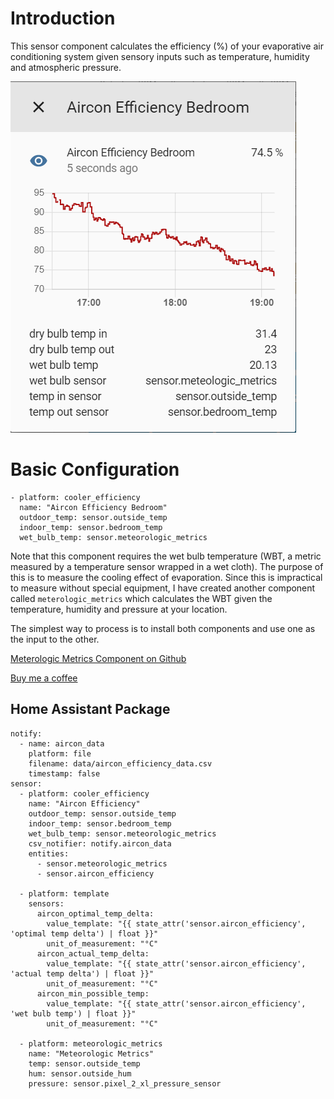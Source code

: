# Introduction
This sensor component calculates the efficiency (%) of your evaporative air conditioning system given sensory inputs such as temperature, humidity and atmospheric pressure.


![Entity Attributes](entity.png)

# Basic Configuration

```
- platform: cooler_efficiency
  name: "Aircon Efficiency Bedroom"
  outdoor_temp: sensor.outside_temp
  indoor_temp: sensor.bedroom_temp
  wet_bulb_temp: sensor.meteorologic_metrics
```

Note that this component requires the wet bulb temperature (WBT, a metric measured by a temperature sensor wrapped in a wet cloth). The purpose of this is to measure the cooling effect of evaporation. Since this is impractical to measure without special equipment, I have created another component called `meterologic_metrics` which calculates the WBT given the temperature, humidity and pressure at your location.

The simplest way to process is to install both components and use one as the input to the other.

[Meterologic Metrics Component on Github](https://github.com/danobot/meteorologic_metrics)


[Buy me a coffee](https://www.gofundme.com/danobot&rcid=r01-155117647299-36f7aa9cb3544199&pc=ot_co_campmgmt_w)

## Home Assistant Package
```
notify:
  - name: aircon_data
    platform: file
    filename: data/aircon_efficiency_data.csv
    timestamp: false
sensor:
  - platform: cooler_efficiency
    name: "Aircon Efficiency"
    outdoor_temp: sensor.outside_temp
    indoor_temp: sensor.bedroom_temp
    wet_bulb_temp: sensor.meteorologic_metrics
    csv_notifier: notify.aircon_data
    entities:
      - sensor.meteorologic_metrics
      - sensor.aircon_efficiency

  - platform: template
    sensors:
      aircon_optimal_temp_delta:
        value_template: "{{ state_attr('sensor.aircon_efficiency', 'optimal temp delta') | float }}"   
        unit_of_measurement: "°C"
      aircon_actual_temp_delta:
        value_template: "{{ state_attr('sensor.aircon_efficiency', 'actual temp delta') | float }}"    
        unit_of_measurement: "°C"
      aircon_min_possible_temp:
        value_template: "{{ state_attr('sensor.aircon_efficiency', 'wet bulb temp') | float }}"    
        unit_of_measurement: "°C"

  - platform: meteorologic_metrics
    name: "Meteorologic Metrics"
    temp: sensor.outside_temp
    hum: sensor.outside_hum
    pressure: sensor.pixel_2_xl_pressure_sensor
```    


